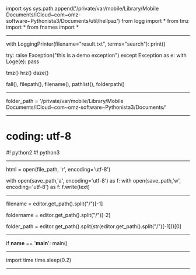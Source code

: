 import sys
sys.path.append('/private/var/mobile/Library/Mobile Documents/iCloud~com~omz-software~Pythonista3/Documents/util/hellpaz')
from logg import *
from tmz import *
from fnames import *

__________________________________________________

with LoggingPrinter(filename="result.txt", terms="search"):
	print()

try:
	raise Exception("this is a demo exception")
except Exception as e:
	with Loge(e):
		pass

tmz()
hrz()
daze()

fall(), filepath(), filename(), pathlist(), folderpath()

__________________________________________________

folder_path = '/private/var/mobile/Library/Mobile Documents/iCloud~com~omz-software~Pythonista3/Documents/'


__________________________________________________

# coding: utf-8

#! python2
#! python3

__________________________________________________

html = open(file_path, 'r', encoding='utf-8')

with open(save_path,'a', encoding='utf-8') as f:
with open(save_path,'w', encoding='utf-8') as f:
		f.write(text)

__________________________________________________

filename = editor.get_path().split("/")[-1]

foldername = editor.get_path().split("/")[-2]

folder_path = editor.get_path().split(str(editor.get_path().split("/")[-1]))[0]

__________________________________________________

if __name__ == '__main__':
	main()
	
	
__________________________________________________
	
import time
time.sleep(0.2)
	
__________________________________________________




